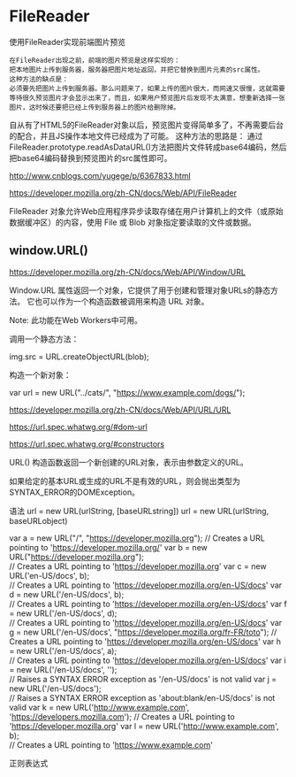 # FileReader



使用FileReader实现前端图片预览

    在FileReader出现之前，前端的图片预览是这样实现的：
    把本地图片上传到服务器，服务器把图片地址返回，并把它替换到图片元素的src属性。
    这种方法的缺点是：
    必须要先把图片上传到服务器。那么问题来了，如果上传的图片很大，而网速又很慢，这就需要等待很久预览图片才会显示出来了，而且，如果用户预览图片后发现不太满意，想重新选择一张图片，这时候还要把已经上传到服务器上的图片给删除掉。

自从有了HTML5的FileReader对象以后，预览图片变得简单多了，不再需要后台的配合，并且JS操作本地文件已经成为了可能。
这种方法的思路是：
    通过FileReader.prototype.readAsDataURL()方法把图片文件转成base64编码，然后把base64编码替换到预览图片的src属性即可。



http://www.cnblogs.com/yugege/p/6367833.html


https://developer.mozilla.org/zh-CN/docs/Web/API/FileReader

FileReader 对象允许Web应用程序异步读取存储在用户计算机上的文件（或原始数据缓冲区）的内容，使用 File 或 Blob 对象指定要读取的文件或数据。








































## window.URL()


https://developer.mozilla.org/zh-CN/docs/Web/API/Window/URL


Window.URL 属性返回一个对象，它提供了用于创建和管理对象URLs的静态方法。
它也可以作为一个构造函数被调用来构造 URL 对象。


Note: 此功能在Web Workers中可用。


调用一个静态方法：

img.src = URL.createObjectURL(blob);

构造一个新对象：

var url = new URL("../cats/", "https://www.example.com/dogs/");




https://developer.mozilla.org/zh-CN/docs/Web/API/URL/URL




https://url.spec.whatwg.org/#dom-url

https://url.spec.whatwg.org/#constructors



URL() 构造函数返回一个新创建的URL对象，表示由参数定义的URL。

如果给定的基本URL或生成的URL不是有效的URL，则会抛出类型为SYNTAX_ERROR的DOMException。

语法 
url = new URL(urlString, [baseURLstring])
url = new URL(urlString, baseURLobject)




var a = new URL("/", "https://developer.mozilla.org"); 
// Creates a URL pointing to 'https://developer.mozilla.org/'
var b = new URL("https://developer.mozilla.org");      
// Creates a URL pointing to 'https://developer.mozilla.org'
var c = new URL('en-US/docs', b);                      
// Creates a URL pointing to 'https://developer.mozilla.org/en-US/docs'
var d = new URL('/en-US/docs', b);                     
// Creates a URL pointing to 'https://developer.mozilla.org/en-US/docs'
var f = new URL('/en-US/docs', d);                     
// Creates a URL pointing to 'https://developer.mozilla.org/en-US/docs'
var g = new URL('/en-US/docs', "https://developer.mozilla.org/fr-FR/toto");
// Creates a URL pointing to 'https://developer.mozilla.org/en-US/docs'
var h = new URL('/en-US/docs', a);                     
// Creates a URL pointing to 'https://developer.mozilla.org/en-US/docs'
var i = new URL('/en-US/docs', '');                    
// Raises a SYNTAX ERROR exception as '/en-US/docs' is not valid
var j = new URL('/en-US/docs');                        
// Raises a SYNTAX ERROR exception as 'about:blank/en-US/docs' is not valid
var k = new URL('http://www.example.com', 'https://developers.mozilla.com');
// Creates a URL pointing to 'https://developer.mozilla.org'
var l = new URL('http://www.example.com', b);          
 // Creates a URL pointing to 'https://www.example.com'













正则表达式





